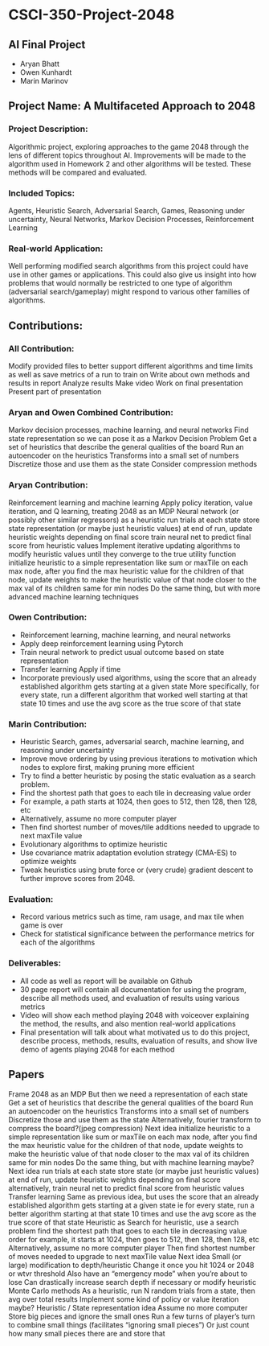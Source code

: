 # CSCI-350-Project-2048

## AI Final Project
- Aryan Bhatt
- Owen Kunhardt
- Marin Marinov

## Project Name: A Multifaceted Approach to 2048

### Project Description: 
Algorithmic project, exploring approaches to the game 2048 through the lens of different topics throughout AI. Improvements will be made to the algorithm used in Homework 2 and other algorithms will be tested. These methods will be compared and evaluated.

### Included Topics:  
Agents, Heuristic Search, Adversarial Search, Games, Reasoning under uncertainty, Neural Networks, Markov Decision Processes, Reinforcement Learning

### Real-world Application: 
Well performing modified search algorithms from this project could have use in other games or applications. This could also give us insight into how problems that would normally be restricted to one type of algorithm (adversarial search/gameplay) might respond to various other families of algorithms.

## Contributions:

### All Contribution:
Modify provided files to better support different algorithms and time limits as well as save metrics of a run to train on 
Write about own methods and results in report
Analyze results
Make video
Work on final presentation
Present part of presentation

### Aryan and Owen Combined Contribution:
Markov decision processes, machine learning, and neural networks
Find state representation so we can pose it as a Markov Decision Problem
Get a set of heuristics that describe the general qualities of the board
Run an autoencoder on the heuristics
Transforms into a small set of numbers
Discretize those and use them as the state
Consider compression methods

### Aryan Contribution:
Reinforcement learning and machine learning
Apply policy iteration, value iteration, and Q learning, treating 2048 as an MDP
Neural network (or possibly other similar regressors) as a heuristic
run trials
at each state store state representation (or maybe just heuristic values)
at end of run, update heuristic weights depending on final score
train neural net to predict final score from heuristic values
Implement iterative updating algorithms to modify heuristic values until they converge to the true utility function
initialize heuristic to a simple representation like sum or maxTile
on each max node, after you find the max heuristic value for the children of that node, update weights to make the heuristic value of that node closer to the max val of its children
same for min nodes
Do the same thing, but with more advanced machine learning techniques


### Owen Contribution:
- Reinforcement learning, machine learning, and neural networks
- Apply deep reinforcement learning using Pytorch
- Train neural network to predict usual outcome based on state representation
- Transfer learning
Apply if time
- Incorporate previously used algorithms, using the score that an already established algorithm gets starting at a given state 
More specifically, for every state, run a different algorithm that worked well starting at that state 10 times and use the avg score as the true score of that state

### Marin Contribution:
- Heuristic Search, games, adversarial search, machine learning, and reasoning under uncertainty
- Improve move ordering by using previous iterations to motivation which nodes to explore first, making pruning more efficient
- Try to find a better heuristic by posing the static evaluation as a search problem.
- Find the shortest path that goes to each tile in decreasing value order
- For example, a path starts at 1024, then goes to 512, then 128, then 128, etc
- Alternatively, assume no more computer player
- Then find shortest number of moves/tile additions needed to upgrade to next maxTile value
- Evolutionary algorithms to optimize heuristic
- Use covariance matrix adaptation evolution strategy (CMA-ES) to optimize weights 
- Tweak heuristics using brute force or (very crude) gradient descent to further improve scores from 2048.

### Evaluation:
- Record various metrics such as time, ram usage, and max tile when game is over 
- Check for statistical significance between the performance metrics for each of the algorithms

### Deliverables:
- All code as well as report will be available on Github
- 30 page report will contain all documentation for using the program, describe all methods used, and evaluation of results using various metrics
- Video will show each method playing 2048 with voiceover explaining the method, the results, and also mention real-world applications
- Final presentation will talk about what motivated us to do this project, describe process, methods, results, evaluation of results, and show live demo of agents playing 2048 for each method

## Papers






Frame 2048 as an MDP
But then we need a representation of each state
Get a set of heuristics that describe the general qualities of the board
Run an autoencoder on the heuristics
Transforms into a small set of numbers
Discretize those and use them as the state
Alternatively, fourier transform to compress the board?(jpeg compression)
Next idea
initialize heuristic to a simple representation like sum or maxTile
on each max node, after you find the max heuristic value for the children of that node, update weights to make the heuristic value of that node closer to the max val of its children
same for min nodes
Do the same thing, but with machine learning maybe? 
Next idea
run trials
at each state store state (or maybe just heuristic values)
at end of run, update heuristic weights depending on final score
alternatively, train neural net to predict final score from heuristic values
Transfer learning
Same as previous idea, but uses the score that an already established algorithm gets starting at a given state
ie for every state, run a better algorithm starting at that state 10 times and use the avg score as the true score of that state
Heuristic as Search
for heuristic, use a search problem
find the shortest path that goes to each tile in decreasing value order
for example, it starts at 1024, then goes to 512, then 128, then 128, etc
Alternatively, assume no more computer player
Then find shortest number of moves needed to upgrade to next maxTile value
Next idea
Small (or large) modification to depth/heuristic
Change it once you hit 1024 or 2048 or wtvr threshold
Also have an “emergency mode” when you’re about to lose
Can drastically increase search depth if necessary or modify heuristic
Monte Carlo methods
As a heuristic, run N random trials from a state, then avg over total results
Implement some kind of policy or value iteration maybe?
Heuristic / State representation idea
Assume no more computer
Store big pieces and ignore the small ones
Run a few turns of player’s turn to combine small things (facilitates “ignoring small pieces”)
Or just count how many small pieces there are and store that
